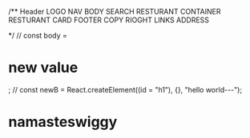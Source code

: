 /\*\*
Header
LOGO
NAV
BODY
SEARCH
RESTURANT CONTAINER
RESTURANT CARD
FOOTER
COPY RIOGHT
LINKS
ADDRESS

\*/
// const body = <h1>new value</h1>;
// const newB = React.createElement((id = "h1"), {}, "hello world---");
# namasteswiggy
